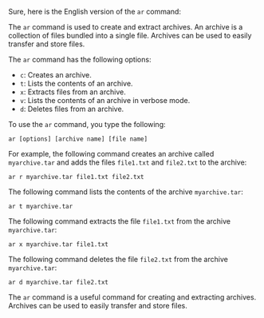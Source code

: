 Sure, here is the English version of the `ar` command:

The `ar` command is used to create and extract archives. An archive is a collection of files bundled into a single file. Archives can be used to easily transfer and store files.

The `ar` command has the following options:

* `c`: Creates an archive.
* `t`: Lists the contents of an archive.
* `x`: Extracts files from an archive.
* `v`: Lists the contents of an archive in verbose mode.
* `d`: Deletes files from an archive.

To use the `ar` command, you type the following:

```
ar [options] [archive name] [file name]
```

For example, the following command creates an archive called `myarchive.tar` and adds the files `file1.txt` and `file2.txt` to the archive:

```
ar r myarchive.tar file1.txt file2.txt
```

The following command lists the contents of the archive `myarchive.tar`:

```
ar t myarchive.tar
```

The following command extracts the file `file1.txt` from the archive `myarchive.tar`:

```
ar x myarchive.tar file1.txt
```

The following command deletes the file `file2.txt` from the archive `myarchive.tar`:

```
ar d myarchive.tar file2.txt
```

The `ar` command is a useful command for creating and extracting archives. Archives can be used to easily transfer and store files.
